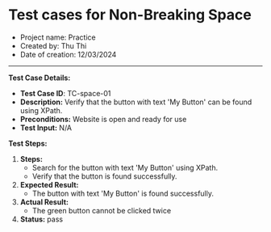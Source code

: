 # Test cases for Non-Breaking Space
- Project name: Practice
- Created by: Thu Thi
- Date of creation: 12/03/2024

 
---------------------------

**Test Case Details:**
- **Test Case ID**: TC-space-01
- **Description:** Verify that the button with text 'My Button' can be found using XPath.
- **Preconditions:** Website is open and ready for use
- **Test Input:** N/A


**Test Steps:**

1. **Steps:**
    - Search for the button with text 'My Button' using XPath.
    - Verify that the button is found successfully.
2. **Expected Result:** 
    - The button with text 'My Button' is found successfully.
3. **Actual Result:**
    - The green button cannot be clicked twice
4. **Status:** pass
